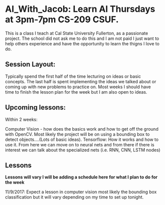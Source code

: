 # AI_With_Jacob: Learn AI Thursdays at 3pm-7pm CS-209 CSUF.

This is a class I teach at Cal State University Fullerton, as a passionate project. The school did not ask me to do this and I am not paid I just want to help others experience and have the opportunity to learn the thigns I love to do.

## Session Layout:

Typically spend the first half of the time lecturing on ideas or basic concepts. The last half is spent implementing the ideas we talked about or coming up with new problems to practice on. Most weeks I should have time to finish the lesson plan for the week but I am also open to ideas.

## Upcoming lessons:

Within 2 weeks: 

Computer Vision - how does the basics work and how to get off the ground with OpenCV. Most likely the project will be on using a bounding box to detect objects....(Lots of basic ideas).
Tensorflow: How it works and how to use it. From here we can move on to neural nets and from there if there is interest we can talk about the specialized nets (i.e. RNN, CNN, LSTM nodes)

## Lessons

__Lessons will vary I will be adding a schedule here for what I plan to do for the week__

11/9/2017: Expect a lesson in computer vision most likely the bounding box classification but it will vary depending on my time to set up tonight.
